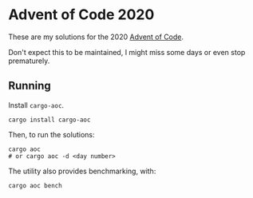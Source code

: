 # Advent of Code 2020
These are my solutions for the 2020 [Advent of Code](https://adventofcode.com).

Don't expect this to be maintained, I might miss some days or even stop prematurely.

## Running
Install `cargo-aoc`.  
```
cargo install cargo-aoc
```
Then, to run the solutions:  
```
cargo aoc 
# or cargo aoc -d <day number>
```

The utility also provides benchmarking, with:
```
cargo aoc bench
```